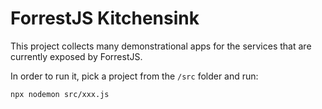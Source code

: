 # ForrestJS Kitchensink

This project collects many demonstrational apps for the services that are currently exposed by ForrestJS.

In order to run it, pick a project from the `/src` folder and run:

```bash
npx nodemon src/xxx.js
```